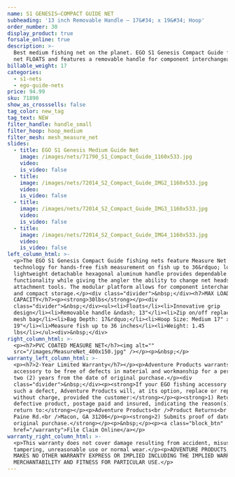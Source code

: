 ```yaml
---
name: S1 GENESIS—COMPACT GUIDE NET
subheading: '13 inch Removable Handle — 17&#34; x 19&#34; Hoop'
order_number: 30
display_product: true
forsale_online: true
description: >-
  Best medium fishing net on the planet. EGO S1 Genesis Compact Guide fishing
  net FLOATS and features a removable handle for component interchangeability.
billable_weight: 17
categories:
  - s1-nets
  - ego-guide-nets
price: 94.99
sku: 71890
show_as_crosssells: false
tag_color: new_tag
tag_text: NEW
filter_handle: handle_small
filter_hoop: hoop_medium
filter_mesh: mesh_measure_net
slides:
  - title: EGO S1 Genesis Medium Guide Net
    image: /images/nets/71790_S1_Compact_Guide_1160x533.jpg
    video:
    is_video: false
  - title:
    image: /images/nets/72014_S2_Compact_Guide_IMG2_1160x533.jpg
    video:
    is_video: false
  - title:
    image: /images/nets/72014_S2_Compact_Guide_IMG3_1160x533.jpg
    video:
    is_video: false
  - title:
    image: /images/nets/72014_S2_Compact_Guide_IMG4_1160x533.jpg
    video:
    is_video: false
left_column_html: >-
  <p>The EGO S1 Genesis Compact Guide fishing nets feature Measure Net
  technology for hands-free fish measurement on fish up to 36&rdquo; long. The
  lightweight detachable hexagonal aluminum handle provides dependable
  functionality while giving the angler the ability to change net heads or add
  attachment tools. The modular platform allows for component interchangeability
  and compact storage.</p><div class="divider">&nbsp;</div><h7>MAX LOAD
  CAPACITY</h7><p><strong>30lbs</strong></p><div
  class="divider">&nbsp;</div><ul><li>Floats</li><li>Innovative grip
  design</li><li>Removable handle &ndash; 13"</li><li>Zip on/off replaceable
  mesh bag</li><li>Bag Depth: 17&rdquo;</li><li>Hoop Size: Medium 17" x
  19"</li><li>Measure fish up to 36 inches</li><li>Weight: 1.45
  lbs</li></ul><div>&nbsp;</div>
right_column_html: >-
  <p><h7>PVC COATED MEASURE NET</h7><img alt=""
  src="/images/MeasureNet_400x150.jpg" /></p><p>&nbsp;</p>
warranty_left_column_html: >-
  <p><h7>2-Year Limited Warranty</h7></p><p>Adventure Products warrants your EGO
  accessory to be free of defects in material and workmanship for a period of
  two (2) years from the date of original purchase.</p><div
  class="divider">&nbsp;</div><p><strong>If your EGO fishing accessory exhibits
  such a defect, Adventure Products will, at its option, replace or repair it
  without charge, provided the customer:</strong></p><p><strong>1) Returns the
  defective product, postage paid and insured, indicating the reason(s) for the
  return to:</strong></p><p>Adventure Products<br />Product Returns<br />889 Guy
  Paine Rd.<br />Macon, GA 31206</p><p><strong>2) Submits proof of date of
  original purchase.</strong></p><p>&nbsp;</p><p><a class="block_btn"
  href="/warranty">File Claim Online</a></p>
warranty_right_column_html: >-
  <p>This warranty does not cover damage resulting from accident, misuse, abuse,
  tampering, unreasonable use or normal wear.</p><p>ADVENTURE PRODUCTS, INC.
  MAKES NO OTHER WARRANTY EXPRESS OR IMPLIED INCLUDING THE IMPLIED WARRANTIES OF
  MERCHANTABILITY AND FITNESS FOR PARTICULAR USE.</p>
---
```

